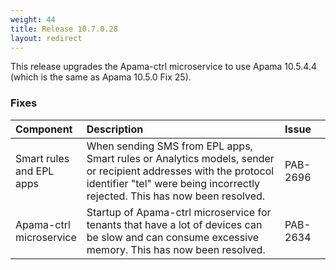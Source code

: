 ```yaml
---
weight: 44
title: Release 10.7.0.28
layout: redirect
---
```


This release upgrades the Apama-ctrl microservice to use Apama 10.5.4.4 (which is the same as Apama 10.5.0 Fix 25).

### Fixes

<table>
<colgroup>
    <col style="width: 15%;">
    <col style="width: 70%;">
    <col style="width: 15%;">
</colgroup>
<thead>
<tr>
<th style="text-align:left">Component</th>
<th style="text-align:left">Description</th>
<th style="text-align:left">Issue</th>
</tr>
</thead>
<tbody> 

<tr>
<td style="text-align:left">Smart rules and EPL apps</td>
<td style="text-align:left">When sending SMS from EPL apps, Smart rules or Analytics models, sender or recipient addresses with the protocol identifier "tel" were being incorrectly rejected. This has now been resolved.</td>
<td style="text-align:left">PAB-2696</td>
</tr>
<tr>
<td style="text-align:left">Apama-ctrl microservice</td>
<td style="text-align:left">Startup of Apama-ctrl microservice for tenants that have a lot of devices can be slow and can consume excessive memory. This has now been resolved.</td>
<td style="text-align:left">PAB-2634</td>
</tr>
</tbody>
</table>






